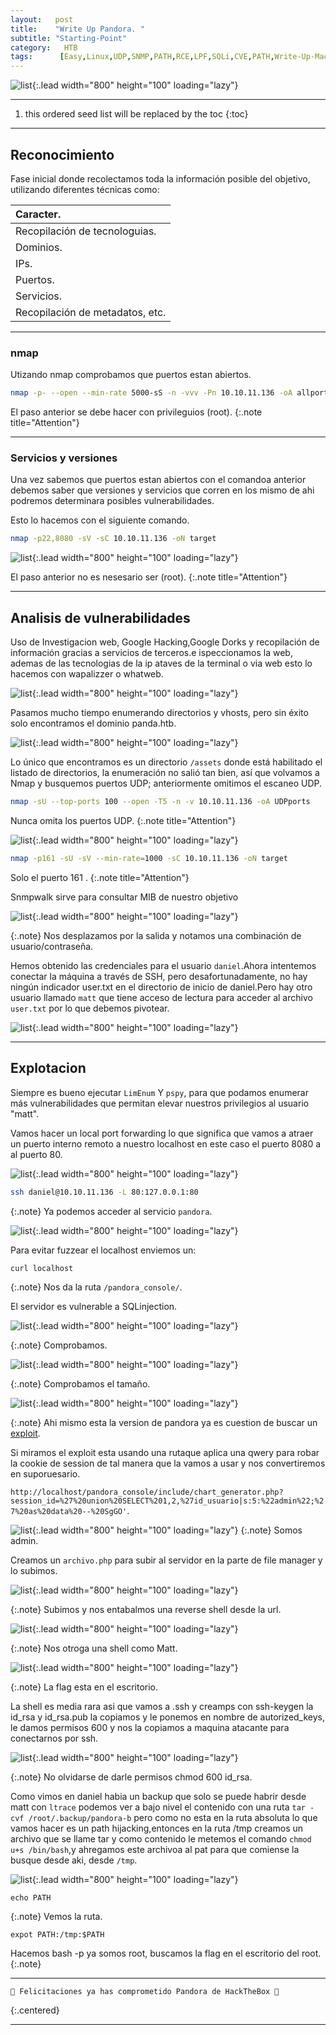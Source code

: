```yaml
---
layout:   post
title:    "Write Up Pandora. "
subtitle: "Starting-Point"
category:   HTB
tags:      [Easy,Linux,UDP,SNMP,PATH,RCE,LPF,SQLi,CVE,PATH,Write-Up-Machine,Starting-Point,OSCP,eWPT] 
---
```

![list](/assets/img/pandora/Captura%20de%20pantalla%20(189).png){:.lead width="800" height="100" loading="lazy"}

***
<!--more-->

1. this ordered seed list will be replaced by the toc
{:toc}

***

## Reconocimiento

Fase inicial donde recolectamos toda la información posible del objetivo, utilizando diferentes técnicas como:

| Caracter.                                   |
|:--------------------------------------------|
|Recopilación de tecnologuias.                |
|Dominios.                                    |
|IPs.                                         |
|Puertos.                                     |
|Servicios.                                   |
|Recopilación de metadatos, etc.              |


***
### nmap

Utizando nmap comprobamos que puertos estan abiertos.


```bash
nmap -p- --open --min-rate 5000-sS -n -vvv -Pn 10.10.11.136 -oA allports
```


El paso anterior se debe hacer con privileguios (root).
{:.note title="Attention"}


***
### Servicios y versiones

Una vez sabemos que puertos estan abiertos con el comandoa anterior debemos saber que versiones y servicios que corren en los mismo de ahi podremos determinara posibles vulnerabilidades.

Esto lo hacemos con el siguiente comando.


```bash
nmap -p22,8080 -sV -sC 10.10.11.136 -oN target
```


![list](/assets/img/pandora/Arch-2022-05-24-19-05-31.png){:.lead width="800" height="100" loading="lazy"}


El paso anterior no es nesesario ser (root).
{:.note title="Attention"}
***

## Analisis de vulnerabilidades

Uso de Investigacion web, Google Hacking,Google Dorks y recopilación de información gracias a servicios de terceros.e ispeccionamos la web, ademas de las tecnologias de la ip ataves de la terminal o via  web esto lo hacemos con wapalizzer o whatweb.

![list](/assets/img/pandora/Arch-2022-05-24-19-08-26.png){:.lead width="800" height="100" loading="lazy"}

Pasamos mucho tiempo enumerando directorios y vhosts, pero sin éxito solo encontramos el dominio panda.htb. 

![list](/assets/img/pandora/Arch-2022-05-24-19-03-54.png){:.lead width="800" height="100" loading="lazy"}

Lo único que encontramos es un directorio `/assets` donde está habilitado el listado de directorios, la enumeración no salió tan bien, así que volvamos a Nmap y busquemos puertos UDP; anteriormente omitimos el escaneo UDP.


```bash
nmap -sU --top-ports 100 --open -T5 -n -v 10.10.11.136 -oA UDPports
```

Nunca omita los puertos UDP.
{:.note title="Attention"}



![list](/assets/img/pandora/Arch-2022-05-24-20-07-29.png){:.lead width="800" height="100" loading="lazy"}

```bash
nmap -p161 -sU -sV --min-rate=1000 -sC 10.10.11.136 -oN target
```

Solo el puerto 161 .
{:.note title="Attention"}


Snmpwalk sirve para consultar MIB de nuestro objetivo

![list](/assets/img/pandora/Arch-2022-05-24-20-44-00.png){:.lead width="800" height="100" loading="lazy"}

{:.note}
Nos desplazamos por la salida y notamos una combinación de usuario/contraseña.



Hemos obtenido las credenciales para el usuario `daniel`.Ahora intentemos conectar la máquina a través de SSH, pero desafortunadamente, no hay ningún indicador user.txt en el directorio de inicio de daniel.Pero hay otro usuario llamado `matt` que tiene acceso de lectura para acceder al archivo `user.txt` por lo que debemos pivotear. 


![list](/assets/img/pandora/Arch-2022-05-24-20-46-27.png){:.lead width="800" height="100" loading="lazy"}


***
## Explotacion

Siempre es bueno ejecutar `LimEnum` Y `pspy`, para que podamos enumerar más vulnerabilidades que permitan elevar nuestros privilegios al usuario "matt".

Vamos hacer un local port forwarding lo que significa que vamos a  atraer un puerto interno remoto a nuestro localhost en este caso el puerto 8080 a al puerto 80.

![list](/assets/img/pandora/Arch-2022-05-24-21-03-33.png){:.lead width="800" height="100" loading="lazy"}

```bash
ssh daniel@10.10.11.136 -L 80:127.0.0.1:80
```

{:.note}
Ya podemos acceder al servicio `pandora`.


![list](/assets/img/pandora/Arch-2022-05-24-21-08-17.png){:.lead width="800" height="100" loading="lazy"}

Para evitar fuzzear el localhost enviemos un:

```bash
curl localhost
```

{:.note}
Nos da la ruta `/pandora_console/`.



El servidor es vulnerable a SQLinjection.

![list](/assets/img/pandora/Arch-2022-05-24-21-35-28.png){:.lead width="800" height="100" loading="lazy"}

{:.note}
Comprobamos.


![list](/assets/img/pandora/Arch-2022-05-24-21-37-41.png){:.lead width="800" height="100" loading="lazy"}

{:.note}
Comprobamos el tamaño.


![list](/assets/img/pandora/Arch-2022-05-24-21-22-47.png){:.lead width="800" height="100" loading="lazy"}

{:.note}
Ahi mismo esta la version de pandora ya es cuestion de buscar un [exploit].


Si miramos el exploit esta usando una rutaque aplica una qwery para robar la cookie de session de tal manera que la vamos a usar y nos convertiremos en suporuesario.

`http://localhost/pandora_console/include/chart_generator.php?session_id=%27%20union%20SELECT%201,2,%27id_usuario|s:5:%22admin%22;%27%20as%20data%20--%20SgGO'`.

![list](/assets/img/pandora/Arch-2022-05-24-21-44-25.png){:.lead width="800" height="100" loading="lazy"}
{:.note}
Somos admin.


Creamos un `archivo.php` para subir al servidor en la parte de file manager y lo subimos.

![list](/assets/img/pandora/Arch-2022-05-24-21-51-48.png){:.lead width="800" height="100" loading="lazy"}

{:.note}
Subimos y nos entabalmos una reverse shell desde la url.


![list](/assets/img/pandora/Arch-2022-05-24-22-47-16.png){:.lead width="800" height="100" loading="lazy"}

{:.note}
Nos otroga una shell como Matt.


![list](/assets/img/pandora/Arch-2022-05-24-22-32-01.png){:.lead width="800" height="100" loading="lazy"}

{:.note}
La flag esta en el escritorio.


La shell es media rara asi que vamos a .ssh y creamps con ssh-keygen la id_rsa y id_rsa.pub la copiamos y le ponemos en nombre de autorized_keys, le damos permisos 600 y nos la copiamos a maquina atacante para conectarnos por ssh.

![list](/assets/img/pandora/Arch-2022-05-24-22-32-23.png){:.lead width="800" height="100" loading="lazy"}

{:.note}
No olvidarse de darle permisos chmod 600 id_rsa.



Como vimos en daniel habia un backup que solo se puede habrir desde matt con `ltrace` podemos ver a bajo nivel el contenido con una ruta `tar -cvf /root/.backup/pandora-b` pero como no esta en la ruta absoluta lo que vamos hacer es un path hijacking,entonces en la ruta /tmp creamos un archivo que se llame tar y como contenido le metemos el comando `chmod u+s /bin/bash`,y ahregamos este archivoa al pat para que comiense la busque desde aki, desde `/tmp`.

![list](/assets/img/pandora/Arch-2022-05-24-22-45-55.png){:.lead width="800" height="100" loading="lazy"}

```shell
echo PATH
```


{:.note}
Vemos la ruta.

```shell
expot PATH:/tmp:$PATH
```


Hacemos bash -p ya somos root, buscamos la flag en el escritorio del root.
{:.note}


[exploit]: https://github.com/shyam0904a/Pandora_v7.0NG.742_exploit_unauthenticated

***

```shell
🎉 Felicitaciones ya has comprometido Pandora de HackTheBox 🎉
```
{:.centered}
***